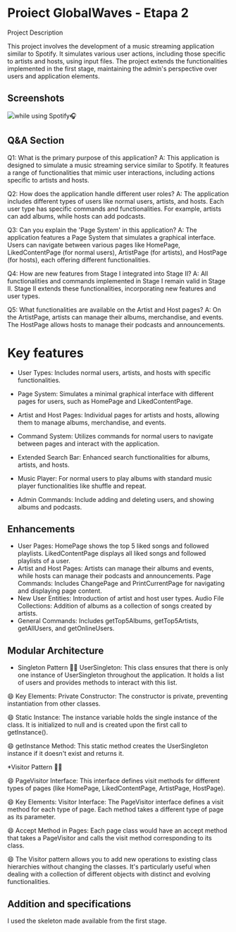 
# Proiect GlobalWaves  - Etapa 2

Project Description

This project involves the development of a music streaming application similar to Spotify. It simulates various user actions, including those specific to artists and hosts, using input files. The project extends the functionalities implemented in the first stage, maintaining the admin's perspective over users and application elements.



## Screenshots

![while using Spotify🎧](https://www.bing.com/images/search?view=detailV2&ccid=EtWmX1Cy&id=BFD4EAA506613BE0BDE8BA9482DCBB591C8A5A95&thid=OIP.EtWmX1Cy1bgGC6tZKVjrowHaHa&mediaurl=https%3a%2f%2fi.pinimg.com%2f736x%2fe1%2f6a%2fb9%2fe16ab971bf9b33654bfaf7e6d8e10cf0.jpg&cdnurl=https%3a%2f%2fth.bing.com%2fth%2fid%2fR.12d5a65f50b2d5b8060bab592958eba3%3frik%3dlVqKHFm73IKUug%26pid%3dImgRaw%26r%3d0&exph=720&expw=720&q=Music+Memes&simid=608033753309580487&FORM=IRPRST&ck=A1B732A70DDFE6BA588A928D52866838&selectedIndex=61&itb=0&ajaxhist=0&ajaxserp=0)


## Q&A Section

Q1: What is the primary purpose of this application?
A: This application is designed to simulate a music streaming service similar to Spotify. It features a range of functionalities that mimic user interactions, including actions specific to artists and hosts.

Q2: How does the application handle different user roles?
A: The application includes different types of users like normal users, artists, and hosts. Each user type has specific commands and functionalities. For example, artists can add albums, while hosts can add podcasts.

Q3: Can you explain the 'Page System' in this application?
A: The application features a Page System that simulates a graphical interface. Users can navigate between various pages like HomePage, LikedContentPage (for normal users), ArtistPage (for artists), and HostPage (for hosts), each offering different functionalities.

Q4: How are new features from Stage I integrated into Stage II?
A: All functionalities and commands implemented in Stage I remain valid in Stage II. Stage II extends these functionalities, incorporating new features and user types.

Q5: What functionalities are available on the Artist and Host pages?
A: On the ArtistPage, artists can manage their albums, merchandise, and events. The HostPage allows hosts to manage their podcasts and announcements.


# Key features

- User Types: Includes normal users, artists, and hosts with specific functionalities.

- Page System: Simulates a minimal graphical interface with different pages for users, such as HomePage and LikedContentPage.

- Artist and Host Pages: Individual pages for artists and hosts, allowing them to manage albums, merchandise, and events.

- Command System: Utilizes commands for normal users to navigate between pages and interact with the application.

- Extended Search Bar: Enhanced search functionalities for albums, artists, and hosts.

- Music Player: For normal users to play albums with standard music player functionalities like shuffle and repeat.

- Admin Commands: Include adding and deleting users, and showing albums and podcasts.


## Enhancements
- User Pages: HomePage shows the top 5 liked songs and followed playlists. LikedContentPage displays all liked songs and followed playlists of a user.
- Artist and Host Pages: Artists can manage their albums and events, while hosts can manage their podcasts and announcements.
Page Commands: Includes ChangePage and PrintCurrentPage for navigating and displaying page content.
- New User Entities: Introduction of artist and host user types.
Audio File Collections: Addition of albums as a collection of songs created by artists.
- General Commands: Includes getTop5Albums, getTop5Artists, getAllUsers, and getOnlineUsers.
##  Modular Architecture

* Singleton Pattern 🙎‍♀️
UserSingleton: This class ensures that there is only one instance of UserSingleton throughout the application. It holds a list of users and provides methods to interact with this list.

😄 Key Elements:
Private Constructor: The constructor is private, preventing instantiation from other classes.

😄 Static Instance: The instance variable holds the single instance of the class. It is initialized to null and is created upon the first call to getInstance().

😄 getInstance Method: This static method creates the UserSingleton instance if it doesn't exist and returns it.

*Visitor Pattern 👯‍♂️

😄 PageVisitor Interface: This interface defines visit methods for different types of pages (like HomePage, LikedContentPage, ArtistPage, HostPage).

😄 Key Elements:
Visitor Interface: The PageVisitor interface defines a visit method for each type of page. Each method takes a different type of page as its parameter.

😄 Accept Method in Pages: Each page class would have an accept method that takes a PageVisitor and calls the visit method corresponding to its class.

😄 The Visitor pattern allows you to add new operations to existing class hierarchies without changing the classes. It's particularly useful when dealing with a collection of different objects with distinct and evolving functionalities.
## Addition and specifications

I used the skeleton made available from the first stage.

